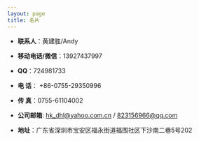 ```yaml
---
layout: page
title: 名片
---
```


- **联系人**：黄建胜/Andy

- **移动电话/微信**：13927437997  

- **QQ**：724981733

- **电 话**：  +86-0755-29350996  

- **传 真**：0755-61104002

- **公司邮箱**: hk_dhl@yahoo.com.cn / 823156966@qq.com

- **地址**：广东省深圳市宝安区福永街道福围社区下沙南二巷5号202
